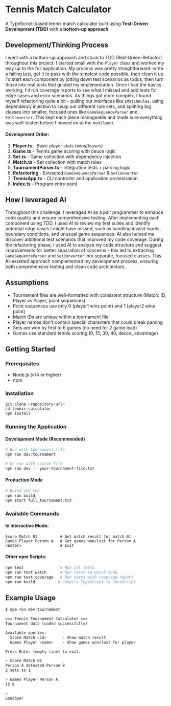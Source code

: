 # Tennis Match Calculator

A TypeScript-based tennis match calculator built using **Test-Driven Development (TDD)** with a **bottom-up approach**.

## Development/Thinking Process

I went with a bottom-up approach and stuck to TDD (Red-Green-Refactor) throughout this project. I started small with the `Player` class and worked my way up to the full application. My process was pretty straightforward: write a failing test, get it to pass with the simplest code possible, then clean it up. I'd start each component by jotting down test scenarios as todos, then turn those into real tests that guided my implementation. Once I had the basics working, I'd run coverage reports to see what I missed and add tests for edge cases and error scenarios. As things got more complex, I found myself refactoring quite a bit - pulling out interfaces like `IMatchRules`, using dependency injection to swap out different rule sets, and splitting big classes into smaller, focused ones like `GameSequenceParser` and `SetConverter`. This kept each piece manageable and made sure everything was well-tested before I moved on to the next layer.

#### Development Order:

1. **Player.ts** - Basic player stats (wins/losses)
2. **Game.ts** - Tennis game scoring with deuce logic
3. **Set.ts** - Game collection with dependency injection
4. **Match.ts** - Set collection with match rules
5. **TournamentParser.ts** - Integration tests + parsing logic
6. **Refactoring** - Extracted `GameSequenceParser` & `SetConverter`
7. **TennisApp.ts** - CLI controller and application orchestration
8. **index.ts** - Program entry point

## How I leveraged AI

Throughout this challenge, I leveraged AI as a pair programmer to enhance code quality and ensure comprehensive testing. After implementing each component using TDD, I used AI to review my test suites and identify potential edge cases I might have missed, such as handling invalid inputs, boundary conditions, and unusual game sequences. AI also helped me discover additional test scenarios that improved my code coverage. During the refactoring phase, I used AI to analyze my code structure and suggest improvements for better separation of concerns - this led to extracting `GameSequenceParser` and `SetConverter` into separate, focused classes. This AI-assisted approach complemented my development process, ensuring both comprehensive testing and clean code architecture.

## Assumptions

- Tournament files are well-formatted with consistent structure (Match: ID, Player vs Player, point sequences)
- Point sequences use only 0 (player1 wins point) and 1 (player2 wins point)
- Match IDs are unique within a tournament file
- Player names don't contain special characters that could break parsing
- Sets are won by first to 6 games (no need for 2 game lead)
- Games use standard tennis scoring (0, 15, 30, 40, deuce, advantage)

## Getting Started

### Prerequisites

- Node.js (v14 or higher)
- npm

### Installation

```bash
git clone <repository-url>
cd tennis-calculator
npm install
```

### Running the Application

#### Development Mode (Recommended)

```bash
# Run with tournament file
npm run dev:tournament

# Or run with custom file
npm run dev -- your-tournament-file.txt
```

#### Production Mode

```bash
# Build and run
npm run build
npm start full_tournament.txt
```

### Available Commands

#### In Interactive Mode:

```
Score Match 01          # Get match result for match 01
Games Player Person A   # Get games won/lost for Person A
<Enter>                 # Exit
```

#### Other npm Scripts:

```bash
npm test                # Run all tests
npm run test:watch      # Run tests in watch mode
npm run test:coverage   # Run tests with coverage report
npm run build          # Compile TypeScript to JavaScript
```

## Example Usage

```bash
$ npm run dev:tournament

=== Tennis Tournament Calculator ===
Tournament data loaded successfully!

Available queries:
  Score Match <id>       - Show match result
  Games Player <name>    - Show games won/lost for player

Press Enter (empty line) to exit.

> Score Match 01
Person A defeated Person B
2 sets to 1

> Games Player Person A
12 8

>
Goodbye!
```

